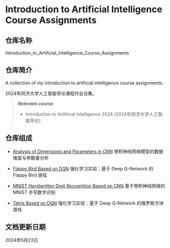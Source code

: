 # Introduction to Artificial Intelligence Course Assignments

## 仓库名称

Introduction_to_Artificial_Intelligence_Course_Assignments

## 仓库简介

A collection of my introduction to artificial intelligence course assignments.

2024年同济大学人工智能导论课程作业合集。

> ***Relevant course***
> * Introduction to Artificial Intelligence 2024 (2024年同济大学人工智能导论)

## 仓库组成

* [Analysis of Dimensions and Parameters in CNN](Analysis_of_Dimensions_and_Parameters_in_CNN)
卷积神经网络模型的数据维度与参数量分析

* [Flappy Bird Based on DQN](Flappy_Bird_Based_on_DQN)
强化学习实验：基于 Deep Q-Network 的 Flappy Bird 游戏

* [MNIST Handwritten Digit Recognition Based on CNN](MNIST_Handwritten_Digit_Recognition_Based_on_CNN)
基于卷积神经网络的 MNIST 手写数字识别

* [Tetris Based on DQN](Tetris_Based_on_DQN)
强化学习实验：基于 Deep Q-Network 的俄罗斯方块游戏

## 文档更新日期

2024年5月23日